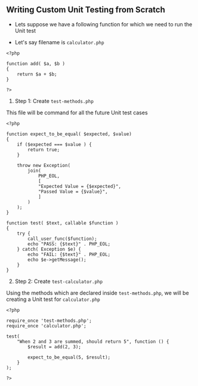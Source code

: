 ## Writing Custom Unit Testing from Scratch

- Lets suppose we have a following function for which we need to run the Unit test

- Let's say filename is `calculator.php`
```
<?php

function add( $a, $b )
{
    return $a + $b;
}

?>
```

1. Step 1: Create `test-methods.php`

This file will be command for all the future Unit test cases

```
<?php

function expect_to_be_equal( $expected, $value)
{
    if ($expected === $value ) {
        return true;
    }

    throw new Exception(
        join(
            PHP_EOL,
            [
            "Expected Value = {$expected}",
            "Passed Value = {$value}",
            ]
        )
    );
}

function test( $text, callable $function )
{
    try {
        call_user_func($function);
        echo "PASS: {$text}" . PHP_EOL;
    } catch( Exception $e) {
        echo "FAIL: {$text}" . PHP_EOL;
        echo $e->getMessage();
    }
}
```

2. Step 2: Create `test-calculator.php`

Using the methods which are declared inside `test-methods.php`, we will be creating a Unit test for `calculator.php`

```
<?php

require_once 'test-methods.php';
require_once 'calculator.php';

test(
    "When 2 and 3 are summed, should return 5", function () {
        $result = add(2, 3);

        expect_to_be_equal(5, $result);
    }
);

?>
```


